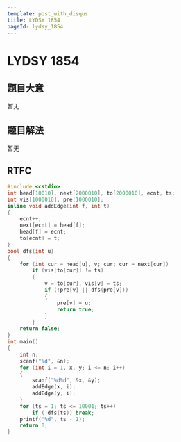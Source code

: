 ```yaml
---
template: post_with_disqus
title: LYDSY 1854
pageId: lydsy_1854
---
```


# LYDSY 1854
<span id="poem"></span><script>$(function(){$.ajax('/api/poem?rnd='+Date.now()+Math.random()).done(function(data){$('#poem').text(data);});});</script>
## 题目大意
暂无

## 题目解法
暂无

## RTFC

```cpp
#include <cstdio>
int head[10010], next[2000010], to[2000010], ecnt, ts;
int vis[1000010], pre[1000010];
inline void addEdge(int f, int t)
{
    ecnt++;
    next[ecnt] = head[f];
    head[f] = ecnt;
    to[ecnt] = t;
}
bool dfs(int u)
{
    for (int cur = head[u], v; cur; cur = next[cur])
        if (vis[to[cur]] != ts)
        {
            v = to[cur], vis[v] = ts;
            if (!pre[v] || dfs(pre[v]))
            {
                pre[v] = u;
                return true;
            }
        }
    return false;
}
int main()
{
    int n;
    scanf("%d", &n);
    for (int i = 1, x, y; i <= n; i++)
    {
        scanf("%d%d", &x, &y);
        addEdge(x, i);
        addEdge(y, i);
    }
    for (ts = 1; ts <= 10001; ts++)
        if (!dfs(ts)) break;
    printf("%d", ts - 1);
    return 0;
}
```
<div id="__comment"></div>
